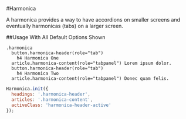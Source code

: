 #Harmonica

A harmonica provides a way to have accordions on smaller screens and eventually harmonicas (tabs) on a larger screen.

##Usage With All Default Options Shown

```pug
.harmonica
  button.harmonica-header(role="tab")
    h4 Harmonica One
  article.harmonica-content(role="tabpanel") Lorem ipsum dolor.
  button.harmonica-header(role="tab")
    h4 Harmonica Two
  article.harmonica-content(role="tabpanel") Donec quam felis.
```

```js
Harmonica.init({
  headings: '.harmonica-header',
  articles: '.harmonica-content',
  activeClass: 'harmonica-header-active'
});
```
